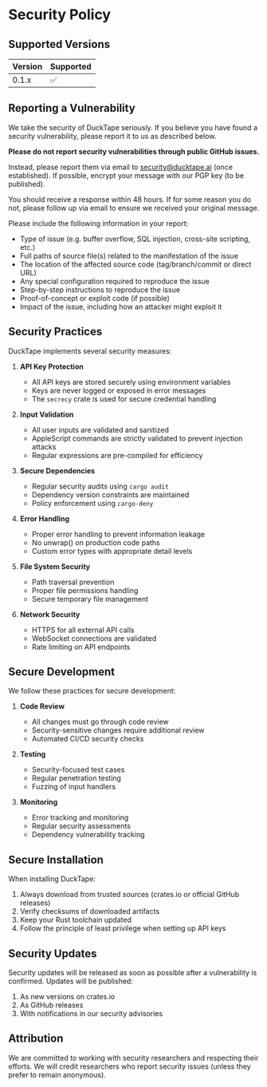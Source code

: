 # Security Policy

## Supported Versions

| Version | Supported          |
| ------- | ------------------ |
| 0.1.x   | :white_check_mark: |

## Reporting a Vulnerability

We take the security of DuckTape seriously. If you believe you have found a security vulnerability, please report it to us as described below.

**Please do not report security vulnerabilities through public GitHub issues.**

Instead, please report them via email to security@ducktape.ai (once established). If possible, encrypt your message with our PGP key (to be published).

You should receive a response within 48 hours. If for some reason you do not, please follow up via email to ensure we received your original message.

Please include the following information in your report:

- Type of issue (e.g. buffer overflow, SQL injection, cross-site scripting, etc.)
- Full paths of source file(s) related to the manifestation of the issue
- The location of the affected source code (tag/branch/commit or direct URL)
- Any special configuration required to reproduce the issue
- Step-by-step instructions to reproduce the issue
- Proof-of-concept or exploit code (if possible)
- Impact of the issue, including how an attacker might exploit it

## Security Practices

DuckTape implements several security measures:

1. **API Key Protection**
   - All API keys are stored securely using environment variables
   - Keys are never logged or exposed in error messages
   - The `secrecy` crate is used for secure credential handling

2. **Input Validation**
   - All user inputs are validated and sanitized
   - AppleScript commands are strictly validated to prevent injection attacks
   - Regular expressions are pre-compiled for efficiency

3. **Secure Dependencies**
   - Regular security audits using `cargo audit`
   - Dependency version constraints are maintained
   - Policy enforcement using `cargo-deny`

4. **Error Handling**
   - Proper error handling to prevent information leakage
   - No unwrap() on production code paths
   - Custom error types with appropriate detail levels

5. **File System Security**
   - Path traversal prevention
   - Proper file permissions handling
   - Secure temporary file management

6. **Network Security**
   - HTTPS for all external API calls
   - WebSocket connections are validated
   - Rate limiting on API endpoints

## Secure Development

We follow these practices for secure development:

1. **Code Review**
   - All changes must go through code review
   - Security-sensitive changes require additional review
   - Automated CI/CD security checks

2. **Testing**
   - Security-focused test cases
   - Regular penetration testing
   - Fuzzing of input handlers

3. **Monitoring**
   - Error tracking and monitoring
   - Regular security assessments
   - Dependency vulnerability tracking

## Secure Installation

When installing DuckTape:

1. Always download from trusted sources (crates.io or official GitHub releases)
2. Verify checksums of downloaded artifacts
3. Keep your Rust toolchain updated
4. Follow the principle of least privilege when setting up API keys

## Security Updates

Security updates will be released as soon as possible after a vulnerability is confirmed. Updates will be published:

1. As new versions on crates.io
2. As GitHub releases
3. With notifications in our security advisories

## Attribution

We are committed to working with security researchers and respecting their efforts. We will credit researchers who report security issues (unless they prefer to remain anonymous).